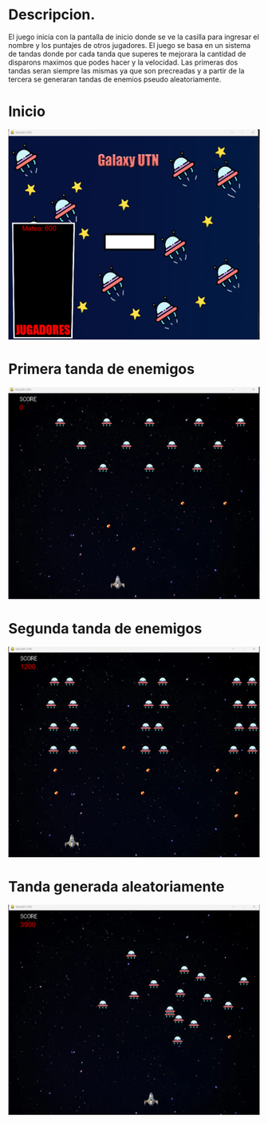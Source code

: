 # Descripcion.
El juego inicia con la pantalla de inicio donde se ve la casilla para ingresar el nombre y los puntajes de otros jugadores. El juego se basa en un sistema de tandas donde por cada tanda que superes te
mejorara la cantidad de disparons maximos que podes hacer y la velocidad. Las primeras dos tandas seran siempre las mismas ya que son precreadas y a partir de la tercera se generaran tandas de enemios
pseudo aleatoriamente.



# Inicio
<img src="https://github.com/0Mateciotti/Juego-Pygame/blob/main/imagenes/juego1.png?raw=true"/>

# Primera tanda de enemigos
<img src="https://github.com/0Mateciotti/Juego-Pygame/blob/main/imagenes/juego2.png?raw=true"/>

# Segunda tanda de enemigos
<img src="https://github.com/0Mateciotti/Juego-Pygame/blob/main/imagenes/juego3.png?raw=true"/>

# Tanda generada aleatoriamente
<img src="https://github.com/0Mateciotti/Juego-Pygame/blob/main/imagenes/juego4.png?raw=true"/>

